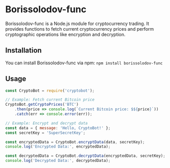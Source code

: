 # Borissolodov-func

Borissolodov-func is a Node.js module for cryptocurrency trading. It provides functions to fetch current cryptocurrency prices and perform cryptographic operations like encryption and decryption.

## Installation

You can install Borissolodov-func via npm: `npm install borissolodov-func`

## Usage

```javascript
const CryptoBot = require('cryptobot');

// Example: Fetch current Bitcoin price
CryptoBot.getCryptoPrices('BTC')
    .then(price => console.log(`Current Bitcoin price: $${price}`))
    .catch(err => console.error(err));

// Example: Encrypt and decrypt data
const data = { message: 'Hello, CryptoBot!' };
const secretKey = 'SuperSecretKey';

const encryptedData = CryptoBot.encryptData(data, secretKey);
console.log('Encrypted Data:', encryptedData);

const decryptedData = CryptoBot.decryptData(encryptedData, secretKey);
console.log('Decrypted Data:', decryptedData);
```

